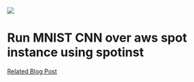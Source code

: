 <img src = "https://res-3.cloudinary.com/crunchbase-production/image/upload/c_lpad,h_256,w_256,f_auto,q_auto:eco/wse1cbyhhuqxbcnisufi">

# Run MNIST CNN over aws spot instance using spotinst
[Related Blog Post](https://spotinst.com/blog/how-to-run-ml-projects-on-aws-spot-instances/)
 